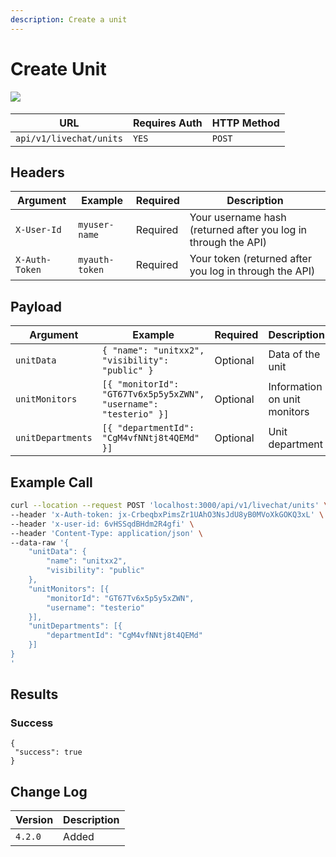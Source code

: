 ```yaml
---
description: Create a unit
---
```


# Create Unit

​​![](https://files.gitbook.com/v0/b/gitbook-28427.appspot.com/o/assets%2F-MWf1K8RJU-TjNEtPxvb%2F-MdYMamkk8ovpBMXvbHS%2F-MdYNoNP9yQ4DY7S9i37%2FEnterprise.jpg?alt=media\&token=181a0d13-d261-4a6e-b4b2-ded19b2d5e32)

| URL                     | Requires Auth | HTTP Method |
| ----------------------- | ------------- | ----------- |
| `api/v1/livechat/units` | `YES`         | `POST`      |

## Headers

| Argument       | Example        | Required | Description                                                    |
| -------------- | -------------- | -------- | -------------------------------------------------------------- |
| `X-User-Id`    | `myuser-name`  | Required | Your username hash (returned after you log in through the API) |
| `X-Auth-Token` | `myauth-token` | Required | Your token (returned after you log in through the API)         |

## Payload

| Argument          | Example                                                          | Required | Description                  |
| ----------------- | ---------------------------------------------------------------- | -------- | ---------------------------- |
| `unitData`        | `{ "name": "unitxx2", "visibility": "public" }`                  | Optional | Data of the unit             |
| `unitMonitors`    | `[{ "monitorId": "GT67Tv6x5p5y5xZWN", "username": "testerio" }]` | Optional | Information on unit monitors |
| `unitDepartments` | `[{ "departmentId": "CgM4vfNNtj8t4QEMd" }]`                      | Optional | Unit department              |

## Example Call

```bash
curl --location --request POST 'localhost:3000/api/v1/livechat/units' \
--header 'x-Auth-token: jx-CrbeqbxPimsZr1UAhO3NsJdU8yB0MVoXkGOKQ3xL' \
--header 'x-user-id: 6vHSSqdBHdm2R4gfi' \
--header 'Content-Type: application/json' \
--data-raw '{
	"unitData": {
        "name": "unitxx2",
        "visibility": "public"
    },
    "unitMonitors": [{
        "monitorId": "GT67Tv6x5p5y5xZWN",
        "username": "testerio"
    }],
    "unitDepartments": [{
        "departmentId": "CgM4vfNNtj8t4QEMd"
    }]
}
'
```

## Results

### Success

```
{
 "success": true
}
```

## Change Log

| Version | Description |
| ------- | ----------- |
| `4.2.0` | Added       |
